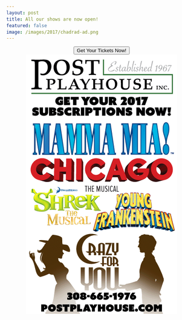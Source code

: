 ```yaml
---
layout: post
title: All our shows are now open!
featured: false
image: /images/2017/chadrad-ad.png
---
```


<form action="https://http://postplayhousetickets.universitytickets.com/user_pages/event_listings.asp" method="link" style="text-align: center;">
  <button class="online">Get Your Tickets Now!</button>
</form>

<img src="/images/2017/chadrad-ad.png" style="display: block; margin: auto;" />
